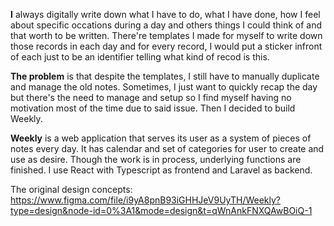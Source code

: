 **I** always digitally write down what I have to do, what I have done, how I feel about specific occations during a day and others things I could think of and that worth to be written. There're templates I made for myself to write down those records in each day and for every record, I would put a sticker infront of each just to be an identifier telling what kind of recod is this. 

**The problem** is that despite the templates, I still have to manually duplicate and manage the old notes. Sometimes, I just want to quickly recap the day but there's the need to manage and setup so I find myself having no motivation most of the time due to said issue. Then I decided to build Weekly.

**Weekly** is a web application that serves its user as a system of pieces of notes every day. It has calendar and set of categories for user to create and use as desire. Though the work is in process, underlying functions are finished. I use React with Typescript as frontend and Laravel as backend.

The original design concepts:
https://www.figma.com/file/i9yA8pnB93iGHHJeV9UyTH/Weekly?type=design&node-id=0%3A1&mode=design&t=qWnAnkFNXQAwBOiQ-1 
